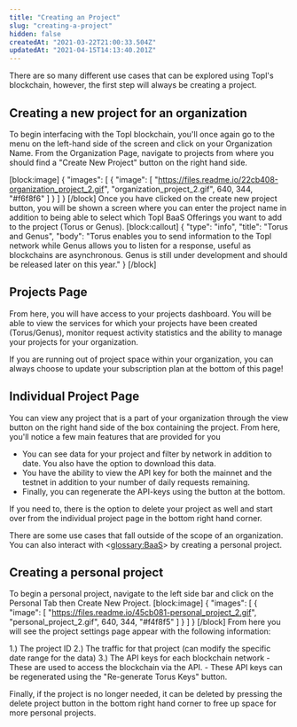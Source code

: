 ```yaml
---
title: "Creating an Project"
slug: "creating-a-project"
hidden: false
createdAt: "2021-03-22T21:00:33.504Z"
updatedAt: "2021-04-15T14:13:40.201Z"
---
```

There are so many different use cases that can be explored using Topl's blockchain, however, the first step will always be creating a project. 

## Creating a new project for an organization

To begin interfacing with the Topl blockchain, you'll once again go to the menu on the left-hand side of the screen and click on your Organization Name. From the Organization Page, navigate to projects from where you should find a "Create New Project" button on the right hand side. 


[block:image]
{
  "images": [
    {
      "image": [
        "https://files.readme.io/22cb408-organization_project_2.gif",
        "organization_project_2.gif",
        640,
        344,
        "#f6f8f6"
      ]
    }
  ]
}
[/block]
Once you have clicked on the create new project button, you will be shown a screen where you can enter the project name in addition to being able to select which Topl BaaS Offerings you want to add to the project (Torus or Genus).
[block:callout]
{
  "type": "info",
  "title": "Torus and Genus",
  "body": "Torus enables you to send information to the Topl network while Genus allows you to listen for a response, useful as blockchains are asynchronous. Genus is still under development and should be released later on this year."
}
[/block]
## Projects Page

From here, you will have access to your projects dashboard. You will be able to view the services for which your projects have been created (Torus/Genus), monitor request activity statistics and the ability to manage your projects for your organization. 

If you are running out of project space within your organization, you can always choose to update your subscription plan at the bottom of this page! 

## Individual Project Page

You can view any project that is a part of your organization through the view button on the right hand side of the box containing the project. 
From here, you'll notice a few main features that are provided for you 
- You can see data for your project and filter by network in addition to date. You also have the option to download this data.
- You have the ability to view the API key for both the mainnet and the testnet in addition to your number of daily requests remaining. 
- Finally, you can regenerate the API-keys using the button at the bottom.

If you need to, there is the option to delete your project as well and start over from the individual project page in the bottom right hand corner.

There are some use cases that fall outside of the scope of an organization. You can also interact with 
<<glossary:BaaS>> by creating a personal project.

## Creating a personal project

To begin a personal project, navigate to the left side bar and click on the Personal Tab then Create New Project.
[block:image]
{
  "images": [
    {
      "image": [
        "https://files.readme.io/45cb081-personal_project_2.gif",
        "personal_project_2.gif",
        640,
        344,
        "#f4f8f5"
      ]
    }
  ]
}
[/block]
From here you will see the project settings page appear with the following information: 

1.) The project ID
2.) The traffic for that project (can modify the specific date range for the data)
3.) The API keys for each blockchain network
      - These are used to access the blockchain via the API.
      - These API keys can be regenerated using the "Re-generate Torus Keys" button. 

Finally, if the project is no longer needed, it can be deleted by pressing the delete project button in the bottom right hand corner to free up space for more personal projects.